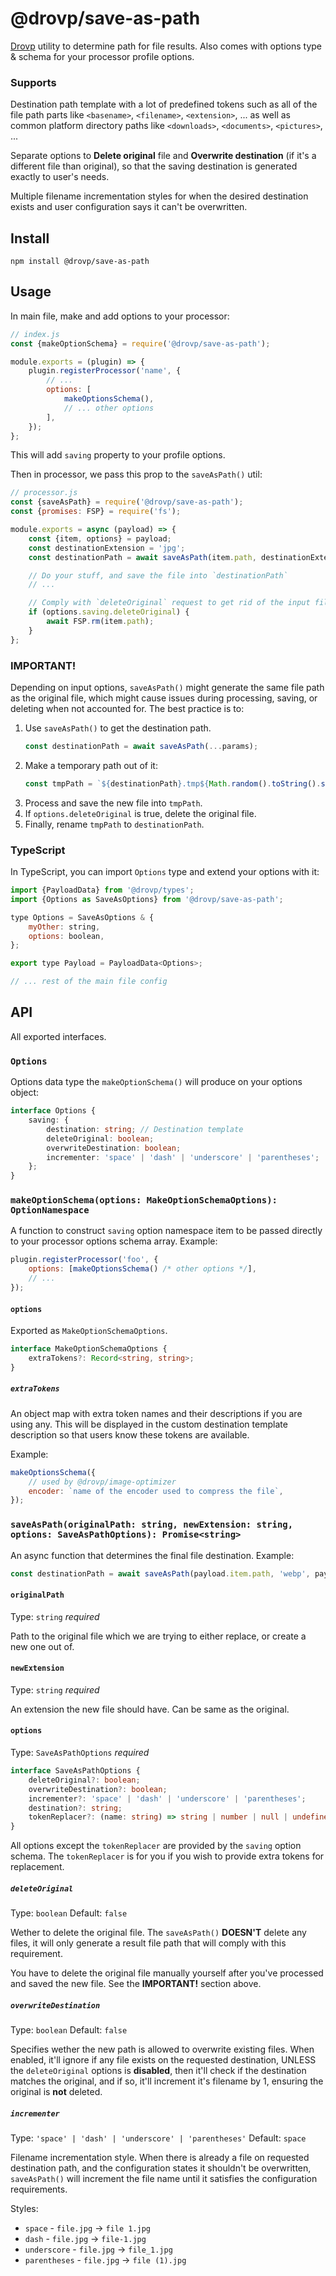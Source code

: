 # @drovp/save-as-path

[Drovp](https://drovp.app) utility to determine path for file results. Also comes with options type & schema for your processor profile options.

### Supports

Destination path template with a lot of predefined tokens such as all of the file path parts like `<basename>`, `<filename>`, `<extension>`, ... as well as common platform directory paths like `<downloads>`, `<documents>`, `<pictures>`, ...

Separate options to **Delete original** file and **Overwrite destination** (if it's a different file than original), so that the saving destination is generated exactly to user's needs.

Multiple filename incrementation styles for when the desired destination exists and user configuration says it can't be overwritten.

## Install

```
npm install @drovp/save-as-path
```

## Usage

In main file, make and add options to your processor:

```js
// index.js
const {makeOptionSchema} = require('@drovp/save-as-path');

module.exports = (plugin) => {
	plugin.registerProcessor('name', {
		// ...
		options: [
			makeOptionsSchema(),
			// ... other options
		],
	});
};
```

This will add `saving` property to your profile options.

Then in processor, we pass this prop to the `saveAsPath()` util:

```js
// processor.js
const {saveAsPath} = require('@drovp/save-as-path');
const {promises: FSP} = require('fs');

module.exports = async (payload) => {
	const {item, options} = payload;
	const destinationExtension = 'jpg';
	const destinationPath = await saveAsPath(item.path, destinationExtension, options.saving);

	// Do your stuff, and save the file into `destinationPath`
	// ...

	// Comply with `deleteOriginal` request to get rid of the input file
	if (options.saving.deleteOriginal) {
		await FSP.rm(item.path);
	}
};
```

### IMPORTANT!

Depending on input options, `saveAsPath()` might generate the same file path as the original file, which might cause issues during processing, saving, or deleting when not accounted for. The best practice is to:

1. Use `saveAsPath()` to get the destination path.
    ```js
    const destinationPath = await saveAsPath(...params);
    ```
1. Make a temporary path out of it:
    ```js
    const tmpPath = `${destinationPath}.tmp${Math.random().toString().slice(-5)}`;
    ```
1. Process and save the new file into `tmpPath`.
1. If `options.deleteOriginal` is true, delete the original file.
1. Finally, rename `tmpPath` to `destinationPath`.

### TypeScript

In TypeScript, you can import `Options` type and extend your options with it:

```js
import {PayloadData} from '@drovp/types';
import {Options as SaveAsOptions} from '@drovp/save-as-path';

type Options = SaveAsOptions & {
	myOther: string,
	options: boolean,
};

export type Payload = PayloadData<Options>;

// ... rest of the main file config
```

## API

All exported interfaces.

### `Options`

Options data type the `makeOptionSchema()` will produce on your options object:

```ts
interface Options {
	saving: {
		destination: string; // Destination template
		deleteOriginal: boolean;
		overwriteDestination: boolean;
		incrementer: 'space' | 'dash' | 'underscore' | 'parentheses';
	};
}
```

### `makeOptionSchema(options: MakeOptionSchemaOptions): OptionNamespace`

A function to construct `saving` option namespace item to be passed directly to your processor options schema array. Example:

```js
plugin.registerProcessor('foo', {
	options: [makeOptionsSchema() /* other options */],
	// ...
});
```

#### `options`

Exported as `MakeOptionSchemaOptions`.

```ts
interface MakeOptionSchemaOptions {
	extraTokens?: Record<string, string>;
}
```

##### `extraTokens`

An object map with extra token names and their descriptions if you are using any.
This will be displayed in the custom destination template description so that users know these tokens are available.

Example:

```js
makeOptionsSchema({
	// used by @drovp/image-optimizer
	encoder: `name of the encoder used to compress the file`,
});
```

### `saveAsPath(originalPath: string, newExtension: string, options: SaveAsPathOptions): Promise<string>`

An async function that determines the final file destination. Example:

```js
const destinationPath = await saveAsPath(payload.item.path, 'webp', payload.options.saving);
```

#### `originalPath`

Type: `string` _required_

Path to the original file which we are trying to either replace, or create a new one out of.

#### `newExtension`

Type: `string` _required_

An extension the new file should have. Can be same as the original.

#### `options`

Type: `SaveAsPathOptions` _required_

```ts
interface SaveAsPathOptions {
	deleteOriginal?: boolean;
	overwriteDestination?: boolean;
	incrementer?: 'space' | 'dash' | 'underscore' | 'parentheses';
	destination?: string;
	tokenReplacer?: (name: string) => string | number | null | undefined | Promise<string | number | null | undefined>;
}
```

All options except the `tokenReplacer` are provided by the `saving` option schema. The `tokenReplacer` is for you if you wish to provide extra tokens for replacement.

##### `deleteOriginal`

Type: `boolean`
Default: `false`

Wether to delete the original file. The `saveAsPath()` **DOESN'T** delete any files, it will only generate a result file path that will comply with this requirement.

You have to delete the original file manually yourself after you've processed and saved the new file. See the **IMPORTANT!** section above.

##### `overwriteDestination`

Type: `boolean`
Default: `false`

Specifies wether the new path is allowed to overwrite existing files. When enabled, it'll ignore if any file exists on the requested destination, UNLESS the `deleteOriginal` options is **disabled**, then it'll check if the destination matches the original, and if so, it'll increment it's filename by 1, ensuring the original is **not** deleted.

##### `incrementer`

Type: `'space' | 'dash' | 'underscore' | 'parentheses'`
Default: `space`

Filename incrementation style. When there is already a file on requested destination path, and the configuration states it shouldn't be overwritten, `saveAsPath()` will increment the file name until it satisfies the configuration requirements.

Styles:

- `space` - `file.jpg` -> `file 1.jpg`
- `dash` - `file.jpg` -> `file-1.jpg`
- `underscore` - `file.jpg` -> `file_1.jpg`
- `parentheses` - `file.jpg` -> `file (1).jpg`

